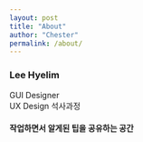 ```yaml
---
layout: post
title: "About"
author: "Chester"
permalink: /about/
---
```


### Lee Hyelim
GUI Designer<br>
UX Design 석사과정<br>

#### 작업하면서 알게된 팁을 공유하는 공간
